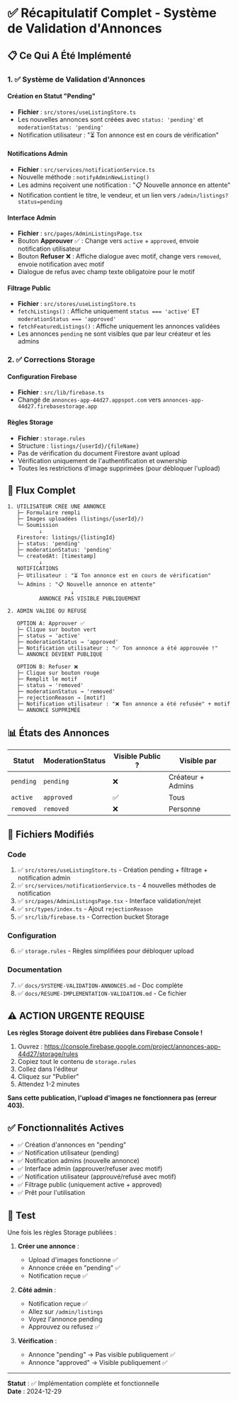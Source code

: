 # ✅ Récapitulatif Complet - Système de Validation d'Annonces

## 📋 Ce Qui A Été Implémenté

### 1. ✅ Système de Validation d'Annonces

#### Création en Statut "Pending"
- **Fichier** : `src/stores/useListingStore.ts`
- Les nouvelles annonces sont créées avec `status: 'pending'` et `moderationStatus: 'pending'`
- Notification utilisateur : "⏳ Ton annonce est en cours de vérification"

#### Notifications Admin
- **Fichier** : `src/services/notificationService.ts`
- Nouvelle méthode : `notifyAdminNewListing()`
- Les admins reçoivent une notification : "📋 Nouvelle annonce en attente"
- Notification contient le titre, le vendeur, et un lien vers `/admin/listings?status=pending`

#### Interface Admin
- **Fichier** : `src/pages/AdminListingsPage.tsx`
- Bouton **Approuver** ✅ : Change vers `active` + `approved`, envoie notification utilisateur
- Bouton **Refuser** ❌ : Affiche dialogue avec motif, change vers `removed`, envoie notification avec motif
- Dialogue de refus avec champ texte obligatoire pour le motif

#### Filtrage Public
- **Fichier** : `src/stores/useListingStore.ts`
- `fetchListings()` : Affiche uniquement `status === 'active'` ET `moderationStatus === 'approved'`
- `fetchFeaturedListings()` : Affiche uniquement les annonces validées
- Les annonces `pending` ne sont visibles que par leur créateur et les admins

### 2. ✅ Corrections Storage

#### Configuration Firebase
- **Fichier** : `src/lib/firebase.ts`
- Changé de `annonces-app-44d27.appspot.com` vers `annonces-app-44d27.firebasestorage.app`

#### Règles Storage
- **Fichier** : `storage.rules`
- Structure : `listings/{userId}/{fileName}`
- Pas de vérification du document Firestore avant upload
- Vérification uniquement de l'authentification et ownership
- Toutes les restrictions d'image supprimées (pour débloquer l'upload)

## 🎯 Flux Complet

```
1. UTILISATEUR CRÉE UNE ANNONCE
   ├─ Formulaire rempli
   ├─ Images uploadées (listings/{userId}/)
   └─ Soumission
          ↓
   Firestore: listings/{listingId}
   ├─ status: 'pending'
   ├─ moderationStatus: 'pending'
   └─ createdAt: [timestamp]
          ↓
   NOTIFICATIONS
   ├─ Utilisateur : "⏳ Ton annonce est en cours de vérification"
   └─ Admins : "📋 Nouvelle annonce en attente"
                    ↓
          ANNONCE PAS VISIBLE PUBLIQUEMENT

2. ADMIN VALIDE OU REFUSE
   
   OPTION A: Approuver ✅
   ├─ Clique sur bouton vert
   ├─ status → 'active'
   ├─ moderationStatus → 'approved'
   ├─ Notification utilisateur : "✅ Ton annonce a été approuvée !"
   └─ ANNONCE DEVIENT PUBLIQUE

   OPTION B: Refuser ❌
   ├─ Clique sur bouton rouge
   ├─ Remplit le motif
   ├─ status → 'removed'
   ├─ moderationStatus → 'removed'
   ├─ rejectionReason → [motif]
   ├─ Notification utilisateur : "❌ Ton annonce a été refusée" + motif
   └─ ANNONCE SUPPRIMÉE
```

## 📊 États des Annonces

| Statut | ModerationStatus | Visible Public ? | Visible par |
|--------|------------------|------------------|------------|
| `pending` | `pending` | ❌ | Créateur + Admins |
| `active` | `approved` | ✅ | Tous |
| `removed` | `removed` | ❌ | Personne |

## 📝 Fichiers Modifiés

### Code
1. ✅ `src/stores/useListingStore.ts` - Création pending + filtrage + notification admin
2. ✅ `src/services/notificationService.ts` - 4 nouvelles méthodes de notification
3. ✅ `src/pages/AdminListingsPage.tsx` - Interface validation/rejet
4. ✅ `src/types/index.ts` - Ajout `rejectionReason`
5. ✅ `src/lib/firebase.ts` - Correction bucket Storage

### Configuration
6. ✅ `storage.rules` - Règles simplifiées pour débloquer upload

### Documentation
7. ✅ `docs/SYSTEME-VALIDATION-ANNONCES.md` - Doc complète
8. ✅ `docs/RESUME-IMPLEMENTATION-VALIDATION.md` - Ce fichier

## ⚠️ ACTION URGENTE REQUISE

**Les règles Storage doivent être publiées dans Firebase Console !**

1. Ouvrez : https://console.firebase.google.com/project/annonces-app-44d27/storage/rules
2. Copiez tout le contenu de `storage.rules`
3. Collez dans l'éditeur
4. Cliquez sur "Publier"
5. Attendez 1-2 minutes

**Sans cette publication, l'upload d'images ne fonctionnera pas (erreur 403).**

## ✅ Fonctionnalités Actives

- ✅ Création d'annonces en "pending"
- ✅ Notification utilisateur (pending)
- ✅ Notification admins (nouvelle annonce)
- ✅ Interface admin (approuver/refuser avec motif)
- ✅ Notification utilisateur (approuvé/refusé avec motif)
- ✅ Filtrage public (uniquement active + approved)
- ✅ Prêt pour l'utilisation

## 🎉 Test

Une fois les règles Storage publiées :

1. **Créer une annonce** :
   - Upload d'images fonctionne ✅
   - Annonce créée en "pending" ✅
   - Notification reçue ✅

2. **Côté admin** :
   - Notification reçue ✅
   - Allez sur `/admin/listings`
   - Voyez l'annonce pending
   - Approuvez ou refusez ✅

3. **Vérification** :
   - Annonce "pending" → Pas visible publiquement ✅
   - Annonce "approved" → Visible publiquement ✅

---

**Statut** : ✅ Implémentation complète et fonctionnelle  
**Date** : 2024-12-29

